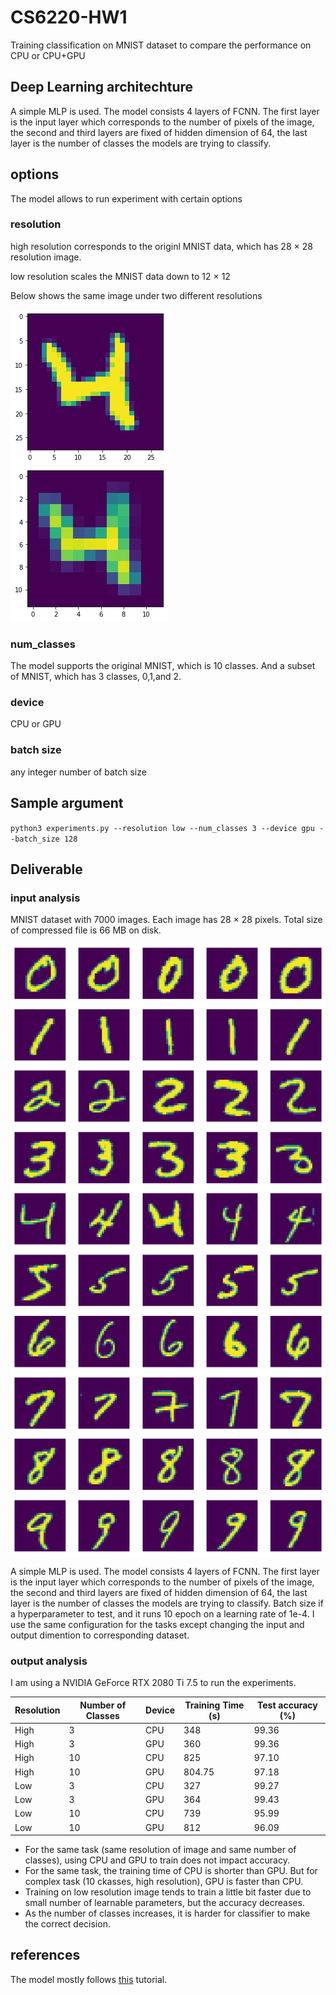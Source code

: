 # CS6220-HW1

Training classification on MNIST dataset to compare the performance on CPU or CPU+GPU

## Deep Learning architechture

A simple MLP is used. The model consists 4 layers of FCNN. The first layer is the input layer which corresponds to the number of pixels of the image, the second and third layers are fixed of hidden dimension of 64, the last layer is the number of classes the models are trying to classify. 

## options
The model allows to run experiment with certain options

### resolution
high resolution corresponds to the originl MNIST data, which has 28 $\times$ 28 resolution image.

low resolution scales the MNIST data down to 12 $\times$ 12

Below shows the same image under two different resolutions

![high resolution](imgs/high_resolution.png "high resolution image")
![low resolution](imgs/low_resolution.png "high resolution image")

### num_classes
The model supports the original MNIST, which is 10 classes. And a subset of MNIST, which has 3 classes, 0,1,and 2.

### device

CPU or GPU

### batch size
any integer number of batch size

## Sample argument

`python3 experiments.py --resolution low --num_classes 3 --device gpu --batch_size 128`
## Deliverable
### input analysis
MNIST dataset with 7000 images. Each image has 28 $\times$ 28 pixels. Total size of compressed file is 66 MB on disk. 

![sample images](imgs/sample_imgs.png "sample images")

A simple MLP is used. The model consists 4 layers of FCNN. The first layer is the input layer which corresponds to the number of pixels of the image, the second and third layers are fixed of hidden dimension of 64, the last layer is the number of classes the models are trying to classify. Batch size if a hyperparameter to test, and it runs 10 epoch on a learning rate of 1e-4. I use the same configuration for the tasks except changing the input and output dimention to corresponding dataset.

### output analysis
I am using a NVIDIA GeForce RTX 2080 Ti 7.5 to run the experiments.

| Resolution  | Number of Classes | Device| Training Time (s) |Test accuracy (%)|
| ----------- | ----------- |-------------------|---------------|-------------|
| High        | 3         |CPU   |348|99.36|
| High        | 3         |GPU  | 360|99.36|
| High | 10 |CPU | 825 |97.10|
|High | 10 |GPU | 804.75|97.18|
|Low | 3 | CPU | 327|99.27|
|Low |3 |GPU| 364 | 99.43|
|Low |10 |CPU|739 | 95.99|
|Low |10 | GPU | 812 |96.09|

* For the same task (same resolution of image and same number of classes), using CPU and GPU to train does not impact accuracy. 
* For the same task, the training time of CPU is shorter than GPU. But for complex task (10 ckasses, high resolution), GPU is faster than CPU.
* Training on low resolution image tends to train a little bit faster due to small number of learnable parameters, but the accuracy decreases. 
* As the number of classes increases, it is harder for classifier to make the correct decision. 



## references
The model mostly follows [this](https://pytorch-lightning.readthedocs.io/en/stable/notebooks/lightning_examples/mnist-hello-world.html) tutorial.

